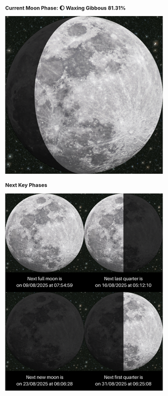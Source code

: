 ### Current Moon Phase: 🌔 Waxing Gibbous 81.31%
![Moon Phase](moonphase.png)
### Next Key Phases
![Gallery](gallery.png)